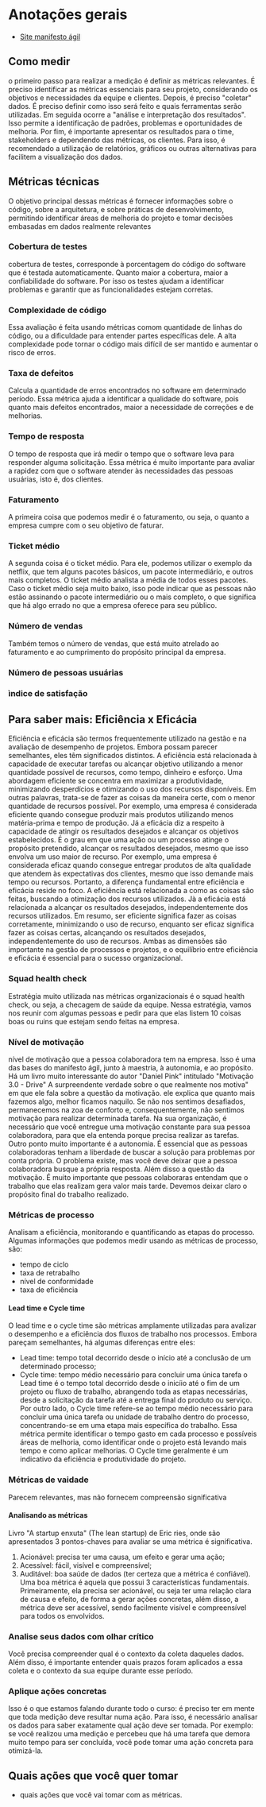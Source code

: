 # Anotações gerais 
- [Site manifesto ágil](https://agilemanifesto.org/)

## Como medir 
o primeiro passo para realizar a medição é definir as métricas relevantes. É preciso identificar as métricas essenciais para seu projeto, considerando os objetivos e necessidades da equipe e clientes. 
Depois, é preciso "coletar"  dados. É preciso definir como isso será feito e quais ferramentas serão utilizadas. Em seguida ocorre a "análise e interpretação dos resultados". Isso permite a identificação de padrões, problemas e oportunidades de melhoria. Por fim, é importante apresentar os resultados para o time, stakeholders e dependendo das métricas, os clientes. Para isso, é recomendado a utilização de relatórios, gráficos ou outras alternativas para facilitem a visualização dos dados. 
## Métricas técnicas 
O objetivo principal dessas métricas é fornecer informações sobre o código, sobre a arquitetura, e sobre práticas de desenvolvimento, permitindo identificar áreas de melhoria do projeto e tomar decisões embasadas em dados realmente relevantes
### Cobertura de testes 
cobertura de testes, corresponde à porcentagem do código do software que é testada automaticamente. Quanto maior a cobertura, maior a confiabilidade do software. Por isso os testes ajudam a identificar problemas e garantir que as funcionalidades estejam corretas. 
### Complexidade de código 
Essa avaliação é feita usando métricas comom quantidade de linhas do código, ou a dificuldade para entender partes específicas dele. A alta complexidade pode tornar o código mais difícil de ser mantido e aumentar o risco de erros. 
### Taxa de defeitos 
Calcula a quantidade de erros encontrados no software em determinado período. Essa métrica ajuda a identificar a qualidade do software, pois quanto mais defeitos encontrados, maior a necessidade de correções e de melhorias. 
### Tempo de resposta 
O tempo de resposta que irá medir o tempo que o software leva para responder alguma solicitação. Essa métrica é muito importante para avaliar a rapidez com que o software atender às necessidades das pessoas usuárias, isto é, dos clientes. 
### Faturamento
A primeira coisa que podemos medir é o faturamento, ou seja, o quanto a empresa cumpre com o seu objetivo de faturar. 
### Ticket médio
A segunda coisa é o ticket médio. Para ele, podemos utilizar o exemplo da netflix, que tem alguns pacotes básicos, um pacote intermediário, e outros mais completos. O ticket médio analista a média de todos esses pacotes. 
Caso o ticket médio seja muito baixo, isso pode indicar que as pessoas não estão assinando o pacote intermediário ou o mais completo, o que significa que há algo errado no que a empresa oferece para seu público. 
### Número de vendas 
Também temos o número de vendas, que está muito atrelado ao faturamento e ao cumprimento do propósito principal da empresa. 
### Número de pessoas usuárias

### ìndice de satisfação

## Para saber mais: Eficiência x Eficácia 
Eficiência e eficácia são termos frequentemente utilizado na gestão e na avaliação de desempenho de projetos. Embora possam parecer semelhantes, eles têm significados distintos. 
A eficiência está relacionada à capacidade de executar tarefas ou alcançar objetivo utilizando a menor quantidade possível de recursos, como tempo, dinheiro e esforço. Uma abordagem eficiente se concentra em maximizar a produtividade, minimizando desperdícios e otimizando o uso dos recursos disponíveis. Em outras palavras, trata-se de fazer as coisas da maneira certe, com o menor quantidade de recursos possível. Por exemplo, uma empresa é considerada eficiente quando consegue produzir mais produtos utilizando menos matéria-prima e tempo de produção. 
Já a eficácia diz a respeito à capacidade de atingir os resultados desejados e alcançar os objetivos estabelecidos. É o grau em que uma ação ou um processo atinge o propósito pretendido, alcançar os resultados desejados, mesmo que isso envolva um uso maior de recurso. Por exemplo, uma empresa é considerada eficaz quando consegue entregar produtos de alta qualidade que atendem às expectativas dos clientes, mesmo que isso demande mais tempo ou recursos. 
Portanto, a diferença fundamental entre eficiência e eficácia reside no foco. A eficiência está relacionada a como as coisas são feitas, buscando a otimização dos recursos utilizados. Jà a eficácia está relacionada a alcançar os resultados desejados, independentemente dos recursos utilizados.
Em resumo, ser eficiente significa fazer as coisas corretamente, minimizando o uso de recurso, enquanto ser eficaz significa fazer as coisas certas, alcançando os resultados desejados, independentemente do uso de recursos. Ambas as dimensões são importante na gestão de processos e projetos, e o equilíbrio entre eficiência e eficácia é essencial para o sucesso organizacional. 
### Squad health check 
Estratégia muito utilizada nas métricas organizacionais é o squad health check, ou seja, a checagem de saúde da equipe. Nessa estratégia, vamos nos reunir com algumas pessoas e pedir para que elas listem 10 coisas boas ou ruins que estejam sendo feitas na empresa. 
### Nível de motivação
nível de motivação que a pessoa colaboradora tem na empresa. Isso é uma das bases do manifesto ágil, junto à maestria, à autonomia, e ao propósito. 
Há um livro muito interessante do autor "Daniel Pink" intitulado "Motivação 3.0 - Drive" A surpreendente verdade sobre o que realmente nos motiva" em que ele fala sobre a questão da motivação. ele explica que quanto mais fazemos algo, melhor ficamos naquilo. Se não nos sentimos desafiados, permanecemos na zoa de conforto e, consequentemente, não sentimos motivação para realizar determinada tarefa. 
Na sua organização, é necessário que você entregue uma motivação constante para sua pessoa colaboradora, para que ela entenda porque precisa realizar as tarefas. 
Outro ponto muito importante é a autonomia. É essencial que as pessoas colaboradoras tenham a liberdade de buscar a solução para problemas por conta própria. O problema existe, mas você deve deixar que a pessoa colaboradora busque a própria resposta. 
Além disso a questão da motivação. É muito importante que pessoas colaboraras entendam que o trabalho que elas realizam gera valor mais tarde. Devemos deixar claro o propósito final do trabalho realizado. 
### Métricas de processo
Analisam a eficiência, monitorando e quantificando as etapas do processo. 
Algumas informações que podemos medir usando as métricas de processo, são: 
- tempo de ciclo 
- taxa de retrabalho
- nível de conformidade
- taxa de eficiência
#### Lead time e Cycle time 
O lead time e o cycle time são métricas amplamente utilizadas para avalizar o desempenho e a eficiência dos fluxos de trabalho nos processos. Embora pareçam semelhantes, há algumas diferenças entre eles: 
- Lead time: tempo total decorrido desde o início até a conclusão de um determinado processo; 
- Cycle time: tempo médio necessário para concluir uma única tarefa
o Lead time é o tempo total decorrido desde o inicíio até o fim de um projeto ou fluxo de trabalho, abrangendo toda as etapas necessárias, desde a solicitação da tarefa até a entrega final do produto ou serviço. 
Por outro lado, o Cycle time refere-se ao tempo médio necessário para concluir uma única tarefa ou unidade de trabalho dentro do processo, concentrando-se em uma etapa mais específica do trabalho. Essa métrica permite identificar o tempo gasto em cada processo e possíveis áreas de melhoria, como identificar onde o projeto está levando mais tempo e como aplicar melhorias. 
O Cycle time geralmente é um indicativo da eficiência e produtividade do projeto. 
### Métricas de vaidade
Parecem relevantes, mas não fornecem compreensão significativa
#### Analisando as métricas 
Livro "A startup enxuta" (The lean startup) de Eric ries, onde são apresentados 3 pontos-chaves para avaliar se uma métrica é significativa. 
1. Acionável: precisa ter uma causa, um efeito e gerar uma ação; 
2. Acessível: fácil, visível e compreensível; 
3. Auditável: boa saúde de dados (ter certeza que a métrica é confiável). 
Uma boa métrica é aquela que possui 3 características fundamentais. Primeiramente, ela precisa ser acionável, ou seja ter uma relação clara de causa e efeito, de forma a gerar ações concretas, além disso, a métrica deve ser acessível, sendo facilmente visível e compreensível para todos os envolvidos. 

### Analise seus dados com olhar crítico 
Você precisa compreender qual é o contexto da coleta daqueles dados. Além disso, é importante entender quais prazos foram aplicados a essa coleta e o contexto da sua equipe durante esse período. 
### Aplique ações concretas 
Isso é o que estamos falando durante todo o curso: é preciso ter em mente que toda medição deve resultar numa ação. Para isso, é necessário analisar os dados para saber exatamente qual ação deve ser tomada. 
Por exemplo: se você realizou uma medição e percebeu que há uma tarefa que demora muito tempo para ser concluída, você pode tomar uma ação concreta para otimizá-la. 
## Quais ações que você quer tomar 
- quais ações que você vai tomar com as métricas. 